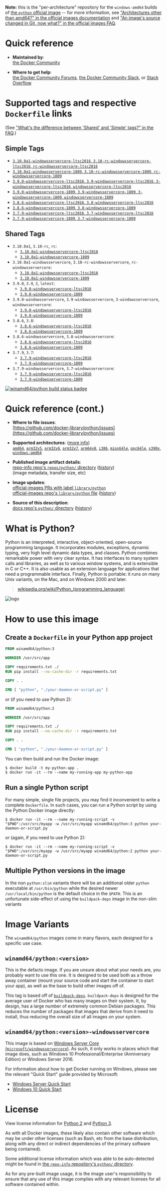 <!--

********************************************************************************

WARNING:

    DO NOT EDIT "python/README.md"

    IT IS AUTO-GENERATED

    (from the other files in "python/" combined with a set of templates)

********************************************************************************

-->

**Note:** this is the "per-architecture" repository for the `windows-amd64` builds of [the `python` official image](https://hub.docker.com/_/python) -- for more information, see ["Architectures other than amd64?" in the official images documentation](https://github.com/docker-library/official-images#architectures-other-than-amd64) and ["An image's source changed in Git, now what?" in the official images FAQ](https://github.com/docker-library/faq#an-images-source-changed-in-git-now-what).

# Quick reference

-	**Maintained by**:  
	[the Docker Community](https://github.com/docker-library/python)

-	**Where to get help**:  
	[the Docker Community Forums](https://forums.docker.com/), [the Docker Community Slack](https://dockr.ly/slack), or [Stack Overflow](https://stackoverflow.com/search?tab=newest&q=docker)

# Supported tags and respective `Dockerfile` links

(See ["What's the difference between 'Shared' and 'Simple' tags?" in the FAQ](https://github.com/docker-library/faq#whats-the-difference-between-shared-and-simple-tags).)

## Simple Tags

-	[`3.10.0a1-windowsservercore-ltsc2016`, `3.10-rc-windowsservercore-ltsc2016`, `rc-windowsservercore-ltsc2016`](https://github.com/docker-library/python/blob/a9db275e89e981b9f4247e6a8527cdd755ca3c50/3.10-rc/windows/windowsservercore-ltsc2016/Dockerfile)
-	[`3.10.0a1-windowsservercore-1809`, `3.10-rc-windowsservercore-1809`, `rc-windowsservercore-1809`](https://github.com/docker-library/python/blob/a9db275e89e981b9f4247e6a8527cdd755ca3c50/3.10-rc/windows/windowsservercore-1809/Dockerfile)
-	[`3.9.0-windowsservercore-ltsc2016`, `3.9-windowsservercore-ltsc2016`, `3-windowsservercore-ltsc2016`, `windowsservercore-ltsc2016`](https://github.com/docker-library/python/blob/ae68254c4e7b25cb9dc131b1bafafb00717cd904/3.9/windows/windowsservercore-ltsc2016/Dockerfile)
-	[`3.9.0-windowsservercore-1809`, `3.9-windowsservercore-1809`, `3-windowsservercore-1809`, `windowsservercore-1809`](https://github.com/docker-library/python/blob/ae68254c4e7b25cb9dc131b1bafafb00717cd904/3.9/windows/windowsservercore-1809/Dockerfile)
-	[`3.8.6-windowsservercore-ltsc2016`, `3.8-windowsservercore-ltsc2016`](https://github.com/docker-library/python/blob/fd7747685ae527dbeb94e4030128f97bd5f43311/3.8/windows/windowsservercore-ltsc2016/Dockerfile)
-	[`3.8.6-windowsservercore-1809`, `3.8-windowsservercore-1809`](https://github.com/docker-library/python/blob/fd7747685ae527dbeb94e4030128f97bd5f43311/3.8/windows/windowsservercore-1809/Dockerfile)
-	[`3.7.9-windowsservercore-ltsc2016`, `3.7-windowsservercore-ltsc2016`](https://github.com/docker-library/python/blob/19f13795f4dc81038c93446879c11ea51ba3e260/3.7/windows/windowsservercore-ltsc2016/Dockerfile)
-	[`3.7.9-windowsservercore-1809`, `3.7-windowsservercore-1809`](https://github.com/docker-library/python/blob/19f13795f4dc81038c93446879c11ea51ba3e260/3.7/windows/windowsservercore-1809/Dockerfile)

## Shared Tags

-	`3.10.0a1`, `3.10-rc`, `rc`:
	-	[`3.10.0a1-windowsservercore-ltsc2016`](https://github.com/docker-library/python/blob/a9db275e89e981b9f4247e6a8527cdd755ca3c50/3.10-rc/windows/windowsservercore-ltsc2016/Dockerfile)
	-	[`3.10.0a1-windowsservercore-1809`](https://github.com/docker-library/python/blob/a9db275e89e981b9f4247e6a8527cdd755ca3c50/3.10-rc/windows/windowsservercore-1809/Dockerfile)
-	`3.10.0a1-windowsservercore`, `3.10-rc-windowsservercore`, `rc-windowsservercore`:
	-	[`3.10.0a1-windowsservercore-ltsc2016`](https://github.com/docker-library/python/blob/a9db275e89e981b9f4247e6a8527cdd755ca3c50/3.10-rc/windows/windowsservercore-ltsc2016/Dockerfile)
	-	[`3.10.0a1-windowsservercore-1809`](https://github.com/docker-library/python/blob/a9db275e89e981b9f4247e6a8527cdd755ca3c50/3.10-rc/windows/windowsservercore-1809/Dockerfile)
-	`3.9.0`, `3.9`, `3`, `latest`:
	-	[`3.9.0-windowsservercore-ltsc2016`](https://github.com/docker-library/python/blob/ae68254c4e7b25cb9dc131b1bafafb00717cd904/3.9/windows/windowsservercore-ltsc2016/Dockerfile)
	-	[`3.9.0-windowsservercore-1809`](https://github.com/docker-library/python/blob/ae68254c4e7b25cb9dc131b1bafafb00717cd904/3.9/windows/windowsservercore-1809/Dockerfile)
-	`3.9.0-windowsservercore`, `3.9-windowsservercore`, `3-windowsservercore`, `windowsservercore`:
	-	[`3.9.0-windowsservercore-ltsc2016`](https://github.com/docker-library/python/blob/ae68254c4e7b25cb9dc131b1bafafb00717cd904/3.9/windows/windowsservercore-ltsc2016/Dockerfile)
	-	[`3.9.0-windowsservercore-1809`](https://github.com/docker-library/python/blob/ae68254c4e7b25cb9dc131b1bafafb00717cd904/3.9/windows/windowsservercore-1809/Dockerfile)
-	`3.8.6`, `3.8`:
	-	[`3.8.6-windowsservercore-ltsc2016`](https://github.com/docker-library/python/blob/fd7747685ae527dbeb94e4030128f97bd5f43311/3.8/windows/windowsservercore-ltsc2016/Dockerfile)
	-	[`3.8.6-windowsservercore-1809`](https://github.com/docker-library/python/blob/fd7747685ae527dbeb94e4030128f97bd5f43311/3.8/windows/windowsservercore-1809/Dockerfile)
-	`3.8.6-windowsservercore`, `3.8-windowsservercore`:
	-	[`3.8.6-windowsservercore-ltsc2016`](https://github.com/docker-library/python/blob/fd7747685ae527dbeb94e4030128f97bd5f43311/3.8/windows/windowsservercore-ltsc2016/Dockerfile)
	-	[`3.8.6-windowsservercore-1809`](https://github.com/docker-library/python/blob/fd7747685ae527dbeb94e4030128f97bd5f43311/3.8/windows/windowsservercore-1809/Dockerfile)
-	`3.7.9`, `3.7`:
	-	[`3.7.9-windowsservercore-ltsc2016`](https://github.com/docker-library/python/blob/19f13795f4dc81038c93446879c11ea51ba3e260/3.7/windows/windowsservercore-ltsc2016/Dockerfile)
	-	[`3.7.9-windowsservercore-1809`](https://github.com/docker-library/python/blob/19f13795f4dc81038c93446879c11ea51ba3e260/3.7/windows/windowsservercore-1809/Dockerfile)
-	`3.7.9-windowsservercore`, `3.7-windowsservercore`:
	-	[`3.7.9-windowsservercore-ltsc2016`](https://github.com/docker-library/python/blob/19f13795f4dc81038c93446879c11ea51ba3e260/3.7/windows/windowsservercore-ltsc2016/Dockerfile)
	-	[`3.7.9-windowsservercore-1809`](https://github.com/docker-library/python/blob/19f13795f4dc81038c93446879c11ea51ba3e260/3.7/windows/windowsservercore-1809/Dockerfile)

[![winamd64/python build status badge](https://img.shields.io/jenkins/s/https/doi-janky.infosiftr.net/job/multiarch/job/windows-amd64/job/python.svg?label=winamd64/python%20%20build%20job)](https://doi-janky.infosiftr.net/job/multiarch/job/windows-amd64/job/python/)

# Quick reference (cont.)

-	**Where to file issues**:  
	[https://github.com/docker-library/python/issues](https://github.com/docker-library/python/issues)

-	**Supported architectures**: ([more info](https://github.com/docker-library/official-images#architectures-other-than-amd64))  
	[`amd64`](https://hub.docker.com/r/amd64/python/), [`arm32v5`](https://hub.docker.com/r/arm32v5/python/), [`arm32v6`](https://hub.docker.com/r/arm32v6/python/), [`arm32v7`](https://hub.docker.com/r/arm32v7/python/), [`arm64v8`](https://hub.docker.com/r/arm64v8/python/), [`i386`](https://hub.docker.com/r/i386/python/), [`mips64le`](https://hub.docker.com/r/mips64le/python/), [`ppc64le`](https://hub.docker.com/r/ppc64le/python/), [`s390x`](https://hub.docker.com/r/s390x/python/), [`windows-amd64`](https://hub.docker.com/r/winamd64/python/)

-	**Published image artifact details**:  
	[repo-info repo's `repos/python/` directory](https://github.com/docker-library/repo-info/blob/master/repos/python) ([history](https://github.com/docker-library/repo-info/commits/master/repos/python))  
	(image metadata, transfer size, etc)

-	**Image updates**:  
	[official-images PRs with label `library/python`](https://github.com/docker-library/official-images/pulls?q=label%3Alibrary%2Fpython)  
	[official-images repo's `library/python` file](https://github.com/docker-library/official-images/blob/master/library/python) ([history](https://github.com/docker-library/official-images/commits/master/library/python))

-	**Source of this description**:  
	[docs repo's `python/` directory](https://github.com/docker-library/docs/tree/master/python) ([history](https://github.com/docker-library/docs/commits/master/python))

# What is Python?

Python is an interpreted, interactive, object-oriented, open-source programming language. It incorporates modules, exceptions, dynamic typing, very high level dynamic data types, and classes. Python combines remarkable power with very clear syntax. It has interfaces to many system calls and libraries, as well as to various window systems, and is extensible in C or C++. It is also usable as an extension language for applications that need a programmable interface. Finally, Python is portable: it runs on many Unix variants, on the Mac, and on Windows 2000 and later.

> [wikipedia.org/wiki/Python_(programming_language)](https://en.wikipedia.org/wiki/Python_%28programming_language%29)

![logo](https://raw.githubusercontent.com/docker-library/docs/01c12653951b2fe592c1f93a13b4e289ada0e3a1/python/logo.png)

# How to use this image

## Create a `Dockerfile` in your Python app project

```dockerfile
FROM winamd64/python:3

WORKDIR /usr/src/app

COPY requirements.txt ./
RUN pip install --no-cache-dir -r requirements.txt

COPY . .

CMD [ "python", "./your-daemon-or-script.py" ]
```

or (if you need to use Python 2):

```dockerfile
FROM winamd64/python:2

WORKDIR /usr/src/app

COPY requirements.txt ./
RUN pip install --no-cache-dir -r requirements.txt

COPY . .

CMD [ "python", "./your-daemon-or-script.py" ]
```

You can then build and run the Docker image:

```console
$ docker build -t my-python-app .
$ docker run -it --rm --name my-running-app my-python-app
```

## Run a single Python script

For many simple, single file projects, you may find it inconvenient to write a complete `Dockerfile`. In such cases, you can run a Python script by using the Python Docker image directly:

```console
$ docker run -it --rm --name my-running-script -v "$PWD":/usr/src/myapp -w /usr/src/myapp winamd64/python:3 python your-daemon-or-script.py
```

or (again, if you need to use Python 2):

```console
$ docker run -it --rm --name my-running-script -v "$PWD":/usr/src/myapp -w /usr/src/myapp winamd64/python:2 python your-daemon-or-script.py
```

## Multiple Python versions in the image

In the non `python:slim` variants there will be an additional older `python` executable at `/usr/bin/python` while the desired newer `/usr/local/bin/python` is the default choice in the `$PATH`. This is an unfortunate side-effect of using the `buildpack-deps` image in the non-slim variants

# Image Variants

The `winamd64/python` images come in many flavors, each designed for a specific use case.

## `winamd64/python:<version>`

This is the defacto image. If you are unsure about what your needs are, you probably want to use this one. It is designed to be used both as a throw away container (mount your source code and start the container to start your app), as well as the base to build other images off of.

This tag is based off of [`buildpack-deps`](https://hub.docker.com/_/buildpack-deps/). `buildpack-deps` is designed for the average user of Docker who has many images on their system. It, by design, has a large number of extremely common Debian packages. This reduces the number of packages that images that derive from it need to install, thus reducing the overall size of all images on your system.

## `winamd64/python:<version>-windowsservercore`

This image is based on [Windows Server Core (`microsoft/windowsservercore`)](https://hub.docker.com/r/microsoft/windowsservercore/). As such, it only works in places which that image does, such as Windows 10 Professional/Enterprise (Anniversary Edition) or Windows Server 2016.

For information about how to get Docker running on Windows, please see the relevant "Quick Start" guide provided by Microsoft:

-	[Windows Server Quick Start](https://msdn.microsoft.com/en-us/virtualization/windowscontainers/quick_start/quick_start_windows_server)
-	[Windows 10 Quick Start](https://msdn.microsoft.com/en-us/virtualization/windowscontainers/quick_start/quick_start_windows_10)

# License

View license information for [Python 2](https://docs.python.org/2/license.html) and [Python 3](https://docs.python.org/3/license.html).

As with all Docker images, these likely also contain other software which may be under other licenses (such as Bash, etc from the base distribution, along with any direct or indirect dependencies of the primary software being contained).

Some additional license information which was able to be auto-detected might be found in [the `repo-info` repository's `python/` directory](https://github.com/docker-library/repo-info/tree/master/repos/python).

As for any pre-built image usage, it is the image user's responsibility to ensure that any use of this image complies with any relevant licenses for all software contained within.
